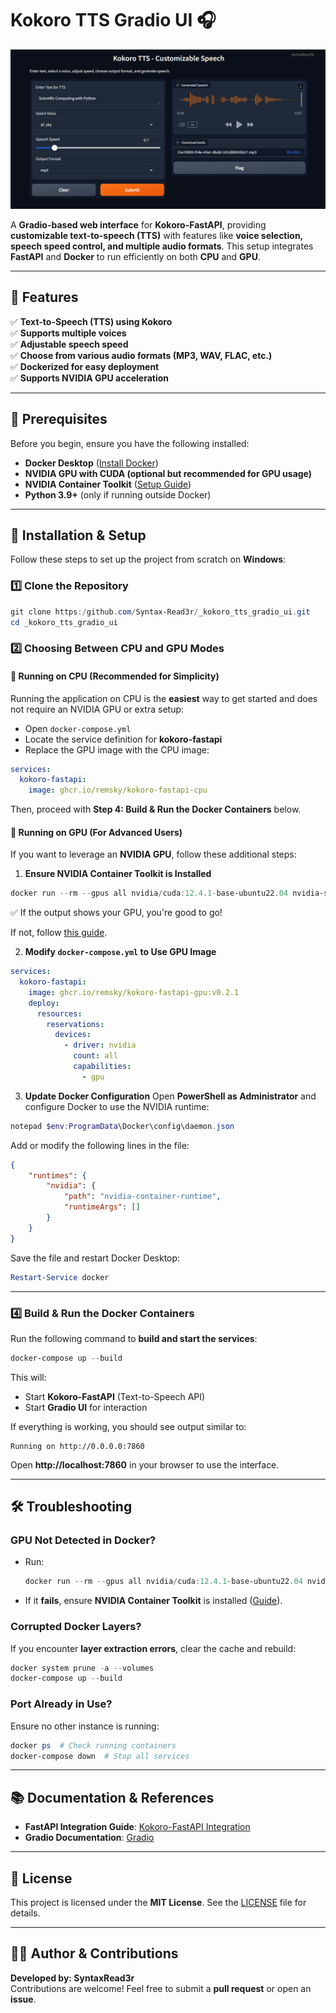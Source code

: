 # Kokoro TTS Gradio UI 🎧

![Kokoro TTS Gradio UI](./assets/image.png)

A **Gradio-based web interface** for **Kokoro-FastAPI**, providing **customizable text-to-speech (TTS)** with features like **voice selection, speech speed control, and multiple audio formats**. This setup integrates **FastAPI** and **Docker** to run efficiently on both **CPU** and **GPU**.

---

## **🚀 Features**

✅ **Text-to-Speech (TTS) using Kokoro**  
✅ **Supports multiple voices**  
✅ **Adjustable speech speed**  
✅ **Choose from various audio formats (MP3, WAV, FLAC, etc.)**  
✅ **Dockerized for easy deployment**  
✅ **Supports NVIDIA GPU acceleration**

---

## **📌 Prerequisites**

Before you begin, ensure you have the following installed:

- **Docker Desktop** ([Install Docker](https://docs.docker.com/get-docker/))
- **NVIDIA GPU with CUDA (optional but recommended for GPU usage)**
- **NVIDIA Container Toolkit** ([Setup Guide](https://docs.nvidia.com/datacenter/cloud-native/container-toolkit/install-guide.html))
- **Python 3.9+** (only if running outside Docker)

---

## **💍 Installation & Setup**

Follow these steps to set up the project from scratch on **Windows**:

### **1️⃣ Clone the Repository**

```powershell
git clone https:/github.com/Syntax-Read3r/_kokoro_tts_gradio_ui.git
cd _kokoro_tts_gradio_ui
```

### **2️⃣ Choosing Between CPU and GPU Modes**

#### **💪 Running on CPU (Recommended for Simplicity)**

Running the application on CPU is the **easiest** way to get started and does not require an NVIDIA GPU or extra setup:

- Open `docker-compose.yml`
- Locate the service definition for **kokoro-fastapi**
- Replace the GPU image with the CPU image:

```yaml
services:
  kokoro-fastapi:
    image: ghcr.io/remsky/kokoro-fastapi-cpu
```

Then, proceed with **Step 4: Build & Run the Docker Containers** below.

#### **🎯 Running on GPU (For Advanced Users)**

If you want to leverage an **NVIDIA GPU**, follow these additional steps:

1. **Ensure NVIDIA Container Toolkit is Installed**

```powershell
docker run --rm --gpus all nvidia/cuda:12.4.1-base-ubuntu22.04 nvidia-smi
```

✅ If the output shows your GPU, you're good to go!

If not, follow [this guide](https://docs.nvidia.com/datacenter/cloud-native/container-toolkit/install-guide.html).

2. **Modify `docker-compose.yml` to Use GPU Image**

```yaml
services:
  kokoro-fastapi:
    image: ghcr.io/remsky/kokoro-fastapi-gpu:v0.2.1
    deploy:
      resources:
        reservations:
          devices:
            - driver: nvidia
              count: all
              capabilities:
                - gpu
```

3. **Update Docker Configuration**
   Open **PowerShell as Administrator** and configure Docker to use the NVIDIA runtime:

```powershell
notepad $env:ProgramData\Docker\config\daemon.json
```

Add or modify the following lines in the file:

```json
{
	"runtimes": {
		"nvidia": {
			"path": "nvidia-container-runtime",
			"runtimeArgs": []
		}
	}
}
```

Save the file and restart Docker Desktop:

```powershell
Restart-Service docker
```

---

### **4️⃣ Build & Run the Docker Containers**

Run the following command to **build and start the services**:

```powershell
docker-compose up --build
```

This will:

- Start **Kokoro-FastAPI** (Text-to-Speech API)
- Start **Gradio UI** for interaction

If everything is working, you should see output similar to:

```
Running on http://0.0.0.0:7860
```

Open **http://localhost:7860** in your browser to use the interface.

---

## **🛠️ Troubleshooting**

### **GPU Not Detected in Docker?**

- Run:
  ```powershell
  docker run --rm --gpus all nvidia/cuda:12.4.1-base-ubuntu22.04 nvidia-smi
  ```
- If it **fails**, ensure **NVIDIA Container Toolkit** is installed ([Guide](https://docs.nvidia.com/datacenter/cloud-native/container-toolkit/install-guide.html)).

### **Corrupted Docker Layers?**

If you encounter **layer extraction errors**, clear the cache and rebuild:

```powershell
docker system prune -a --volumes
docker-compose up --build
```

### **Port Already in Use?**

Ensure no other instance is running:

```powershell
docker ps  # Check running containers
docker-compose down  # Stop all services
```

---

## **📚 Documentation & References**

- **FastAPI Integration Guide**: [Kokoro-FastAPI Integration](https://docs.openwebui.com/tutorials/text-to-speech/Kokoro-FastAPI-integration)
- **Gradio Documentation**: [Gradio](https://www.gradio.app/)

---

## **💜 License**

This project is licensed under the **MIT License**. See the [LICENSE](LICENSE) file for details.

---

## **👨‍💻 Author & Contributions**

**Developed by: SyntaxRead3r**  
Contributions are welcome! Feel free to submit a **pull request** or open an **issue**.
